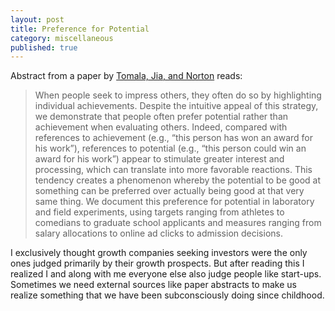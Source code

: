 ```yaml
---
layout: post
title: Preference for Potential
category: miscellaneous
published: true
---  
```

Abstract from a paper by [Tomala, Jia, and Norton](http://psycnet.apa.org/psycinfo/2012-18069-001)  reads:    
> When people seek to impress others, they often do so by highlighting individual achievements. Despite the intuitive appeal of this strategy, we demonstrate that people often prefer potential rather than achievement when evaluating others. Indeed, compared with references to achievement (e.g., “this person has won an award for his work”), references to potential (e.g., “this person could win an award for his work”) appear to stimulate greater interest and processing, which can translate into more favorable reactions. This tendency creates a phenomenon whereby the potential to be good at something can be preferred over actually being good at that very same thing. We document this preference for potential in laboratory and field experiments, using targets ranging from athletes to comedians to graduate school applicants and measures ranging from salary allocations to online ad clicks to admission decisions.  
  
I exclusively thought growth companies seeking investors were the only ones judged primarily by their growth prospects. But after reading this I realized I and along with me everyone else also judge people like start-ups.   
Sometimes we need external sources like paper abstracts to make us realize something that we have been subconsciously doing since childhood.